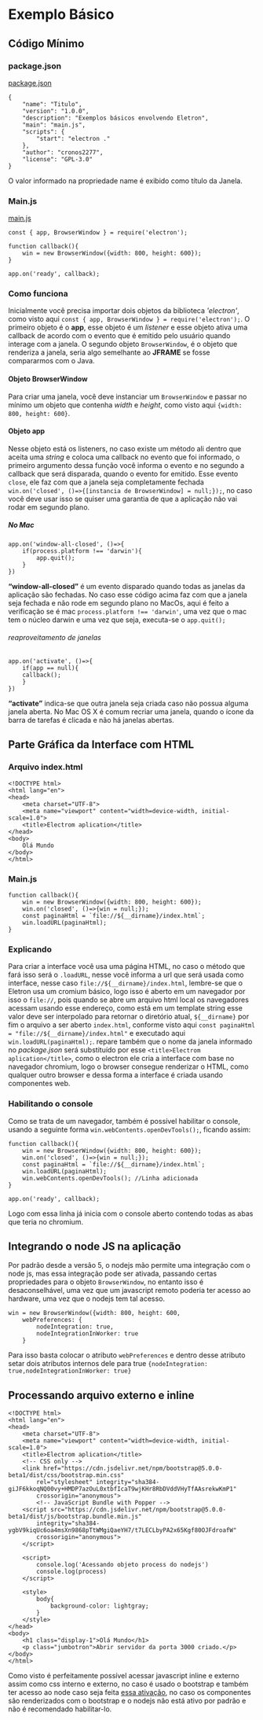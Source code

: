 # Exemplo Básico

## Código Mínimo
### package.json
[package.json](package.json)

    {
        "name": "Titulo",
        "version": "1.0.0",
        "description": "Exemplos básicos envolvendo Eletron",
        "main": "main.js",
        "scripts": {
            "start": "electron ."
        },
        "author": "cronos2277",
        "license": "GPL-3.0"
    }

O valor informado na propriedade name é exibido como título da Janela.

### Main.js
[main.js](main.js)

    const { app, BrowserWindow } = require('electron');

    function callback(){
        win = new BrowserWindow({width: 800, height: 600});
    }

    app.on('ready', callback);

### Como funciona
Inicialmente você precisa importar dois objetos da biblioteca *'electron'*, como visto aqui `const { app, BrowserWindow } = require('electron');`. O primeiro objeto é o **app**, esse objeto é um *listener* e esse objeto ativa uma callback de acordo com o evento que é emitido pelo usuário quando interage com a janela. O segundo objeto `BrowserWindow`, é o objeto que renderiza a janela, seria algo semelhante ao **JFRAME** se fosse compararmos com o Java.

#### Objeto BrowserWindow
Para criar uma janela, você deve instanciar um `BrowserWindow` e passar no mínimo um objeto que contenha *width* e *height*, como visto aqui `{width: 800, height: 600}`.

#### Objeto app
Nesse objeto está os listeners, no caso existe um método ali dentro que aceita uma *string* e coloca uma callback no evento que foi informado, o primeiro argumento dessa função você informa o evento e no segundo a callback que será disparada, quando o evento for emitido. Esse evento `close`, ele faz com que a janela seja completamente fechada `win.on('closed', ()=>{[instancia de BrowserWindow] = null;});`, no caso você deve usar isso se quiser uma garantia de que a aplicação não vai rodar em segundo plano.

##### No Mac

    app.on('window-all-closed', ()=>{
        if(process.platform !== 'darwin'){
            app.quit();
        }
    })

**“window-all-closed”** é um evento disparado quando todas as janelas da aplicação são fechadas. No caso esse código acima faz com que a janela seja fechada e não rode em segundo plano no MacOs, aqui é feito a verificação se é mac `process.platform !== 'darwin'`, uma vez que o mac tem o núcleo darwin e uma vez que seja, executa-se o `app.quit();`

###### reaproveitamento de janelas

    app.on('activate', ()=>{
        if(app == null){
        callback();
        }
    })

**“activate”** indica-se que outra janela seja criada caso não possua alguma janela aberta. No Mac OS X é comum recriar uma janela, quando o ícone da barra de tarefas é clicada e não há janelas abertas.

## Parte Gráfica da Interface com HTML
### Arquivo index.html
    <!DOCTYPE html>
    <html lang="en">
    <head>
        <meta charset="UTF-8">
        <meta name="viewport" content="width=device-width, initial-scale=1.0">
        <title>Electrom aplication</title>
    </head>
    <body>
        Olá Mundo
    </body>
    </html>

### Main.js
    function callback(){
        win = new BrowserWindow({width: 800, height: 600});
        win.on('closed', ()=>{win = null;});
        const paginaHtml = `file://${__dirname}/index.html`;
        win.loadURL(paginaHtml);
    }

### Explicando
Para criar a interface você usa uma página HTML, no caso o método que fará isso será o `.loadURL`, nesse você informa a url que será usada como interface, nesse caso `file://${__dirname}/index.html`, lembre-se que o Eletron usa um cromium básico, logo isso é aberto em um navegador por isso o `file://`, pois quando se abre um arquivo html local os navegadores acessam usando esse endereço, como está em um template string esse valor deve ser interpolado para retornar o diretório atual, `${__dirname}` por fim o arquivo a ser aberto `index.html`, conforme visto aqui `const paginaHtml = "file://${__dirname}/index.html"` e executado aqui `win.loadURL(paginaHtml);`. repare também que o nome da janela informado no *package.json* será substituído por esse `<title>Electrom aplication</title>`, como o electron ele cria a interface com base no navegador chromium, logo o browser consegue renderizar o HTML, como qualquer outro browser e dessa forma a interface é criada usando componentes web.

### Habilitando o console
Como se trata de um navegador, também é possível habilitar o console, usando a seguinte forma `win.webContents.openDevTools();`, ficando assim:

    function callback(){
        win = new BrowserWindow({width: 800, height: 600});
        win.on('closed', ()=>{win = null;});
        const paginaHtml = `file://${__dirname}/index.html`;
        win.loadURL(paginaHtml);
        win.webContents.openDevTools(); //Linha adicionada
    }

    app.on('ready', callback);

Logo com essa linha já inicia com o console aberto contendo todas as abas que teria no chromium.

## Integrando o node JS na aplicação
Por padrão desde a versão 5, o nodejs mão permite uma integração com o node js, mas essa integração pode ser ativada, passando certas propriedades para o objeto `BrowserWindow`, no entanto isso é desaconselhável, uma vez que um javascript remoto poderia ter acesso ao hardware, uma vez que o nodejs tem tal acesso.

    win = new BrowserWindow({width: 800, height: 600,  
        webPreferences: {
            nodeIntegration: true,
            nodeIntegrationInWorker: true
        }

Para isso basta colocar o atributo `webPreferences` e dentro desse atributo setar dois atributos internos dele para true `{nodeIntegration: true,nodeIntegrationInWorker: true}`

## Processando arquivo externo e inline

    <!DOCTYPE html>
    <html lang="en">
    <head>
        <meta charset="UTF-8">
        <meta name="viewport" content="width=device-width, initial-scale=1.0">    
        <title>Electrom aplication</title>
        <!-- CSS only -->
        <link href="https://cdn.jsdelivr.net/npm/bootstrap@5.0.0-beta1/dist/css/bootstrap.min.css" 
            rel="stylesheet" integrity="sha384-giJF6kkoqNQ00vy+HMDP7azOuL0xtbfIcaT9wjKHr8RbDVddVHyTfAAsrekwKmP1" 
            crossorigin="anonymous">
            <!-- JavaScript Bundle with Popper -->
        <script src="https://cdn.jsdelivr.net/npm/bootstrap@5.0.0-beta1/dist/js/bootstrap.bundle.min.js" 
            integrity="sha384-ygbV9kiqUc6oa4msXn9868pTtWMgiQaeYH7/t7LECLbyPA2x65Kgf80OJFdroafW" 
            crossorigin="anonymous">
        </script>
        
        <script>
            console.log('Acessando objeto process do nodejs')
            console.log(process)
        </script>

        <style>
            body{
                background-color: lightgray;
            }
        </style>
    </head>
    <body>
        <h1 class="display-1">Olá Mundo</h1>
        <p class="jumbotron">Abrir servidor da porta 3000 criado.</p>
    </body>
    </html>

Como visto é perfeitamente possível acessar javascript inline e externo assim como css interno e externo, no caso é usado o bootstrap e também ter acesso ao node caso seja feita [essa ativação](#integrando-o-node-js-na-aplicação), no caso os componentes são renderizados com o bootstrap e o nodejs não está ativo por padrão e não é recomendado habilitar-lo.